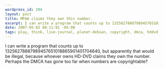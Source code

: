 ```yaml
--- 
wordpress_id: 204
layout: post
title: MPAA claims they own this number.
excerpt: I can write a program that counts up to 13256278887989457651018865901401704640, but apparently that would be illegal, because whoever owns HD-DVD claims they own the number.   Perhaps the DMCA has gone too far when numbers are copyrightable?
date: 2007-05-02 08:11:01 -05:00
tags: play, think, live-journal, planet-debian, copyright, dmca, hddvd
---
```

I can write a program that counts up to 13256278887989457651018865901401704640, but apparently that would be illegal, because whoever owns HD-DVD claims they own the number.   Perhaps the DMCA has gone too far when numbers are copyrightable?
